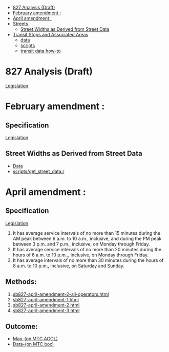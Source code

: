 <!-- MarkdownTOC autolink="true" bracket="round" -->

- [827 Analysis \(Draft\)](#827-analysis-draft)
- [February amendment :](#february-amendment-)
- [April amendment :](#april-amendment-)
- [Streets](#streets)
	- [Street Widths as Derived from Street Data](#street-widths-as-derived-from-street-data)
- [Transit Stops and Associated Areas](#transit-stops-and-associated-areas)
	- [data](#data)
	- [scripts](#scripts)
	- [transit data how-to](#transit-data-how-to)

<!-- /MarkdownTOC -->

# 827 Analysis (Draft)

[Legislation](https://leginfo.legislature.ca.gov/faces/billTextClient.xhtml?bill_id=201720180SB827).

# February amendment :

## Specification

[Legislation](https://medium.com/@Scott_Wiener/sb-827-amendments-strengthening-demolition-displacement-protections-4ced4c942ac9)

## Street Widths as Derived from Street Data

- [Data](http://mtc.maps.arcgis.com/home/item.html?id=74876cd626354abe90f49d66f447e530&jobid=6cb68df9-4498-413c-84e9-82bb31d58d1d)
- [scripts/get_street_data.r](scripts/get_street_data.r)

# April amendment :

## Specification

[Legislation](https://leginfo.legislature.ca.gov/faces/billTextClient.xhtml?bill_id=201720180SB827)

1. It has average service intervals of no more than 15 minutes during the AM peak between 6 a.m. to 10 a.m., inclusive, and during the PM peak between 3 p.m. and 7 p.m., inclusive, on Monday through Friday.
2. It has average service intervals of no more than 20 minutes during the hours of 6 a.m. to 10 p.m.., inclusive, on Monday through Friday.
3. It has average intervals of no more than 30 minutes during the hours of 8 a.m. to 10 p.m., inclusive, on Saturday and Sunday.

## Methods:

1. [sb827-april-amendment-2-all-operators.html](https://bayareametro.github.io/Data-And-Visualization-Projects/sb827/documentation/gtfsr_headway_example.html)
2. [sb827-april-amendment-1.html](https://bayareametro.github.io/Data-And-Visualization-Projects/sb827/documentation/sb827-april-amendment-1.html)  
3. [sb827-april-amendment-2.html](https://bayareametro.github.io/Data-And-Visualization-Projects/sb827/documentation/sb827-april-amendment-2.html)  
4. [sb827-april-amendment-3.html](https://bayareametro.github.io/Data-And-Visualization-Projects/sb827/documentation/sb827-april-amendment-3.nb.html)  

## Outcome:

- [Map-(on MTC AGOL)](http://arcg.is/00SeGG)  
- [Data-(on MTC box)](https://mtcdrive.app.box.com/folder/48768392407)
